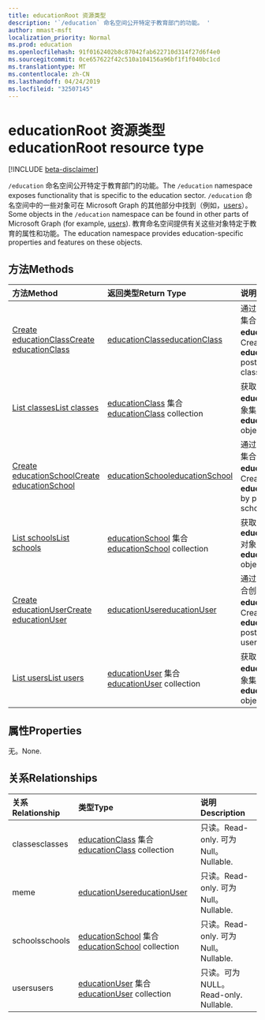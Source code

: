 ```yaml
---
title: educationRoot 资源类型
description: '`/education` 命名空间公开特定于教育部门的功能。 '
author: mmast-msft
localization_priority: Normal
ms.prod: education
ms.openlocfilehash: 91f0162402b8c87042fab622710d314f27d6f4e0
ms.sourcegitcommit: 0ce657622f42c510a104156a96bf1f1f040bc1cd
ms.translationtype: MT
ms.contentlocale: zh-CN
ms.lasthandoff: 04/24/2019
ms.locfileid: "32507145"
---
```

# <a name="educationroot-resource-type"></a><span data-ttu-id="8f952-103">educationRoot 资源类型</span><span class="sxs-lookup"><span data-stu-id="8f952-103">educationRoot resource type</span></span>

[!INCLUDE [beta-disclaimer](../../includes/beta-disclaimer.md)]

<span data-ttu-id="8f952-104">`/education` 命名空间公开特定于教育部门的功能。</span><span class="sxs-lookup"><span data-stu-id="8f952-104">The `/education` namespace exposes functionality that is specific to the education sector.</span></span> <span data-ttu-id="8f952-105">`/education` 命名空间中的一些对象可在 Microsoft Graph 的其他部分中找到（例如，[users](user.md)）。</span><span class="sxs-lookup"><span data-stu-id="8f952-105">Some objects in the `/education` namespace can be found in other parts of Microsoft Graph (for example, [users](user.md)).</span></span> <span data-ttu-id="8f952-106">教育命名空间提供有关这些对象特定于教育的属性和功能。</span><span class="sxs-lookup"><span data-stu-id="8f952-106">The education namespace provides education-specific properties and features on these objects.</span></span>

## <a name="methods"></a><span data-ttu-id="8f952-107">方法</span><span class="sxs-lookup"><span data-stu-id="8f952-107">Methods</span></span>

| <span data-ttu-id="8f952-108">方法</span><span class="sxs-lookup"><span data-stu-id="8f952-108">Method</span></span>           | <span data-ttu-id="8f952-109">返回类型</span><span class="sxs-lookup"><span data-stu-id="8f952-109">Return Type</span></span>    |<span data-ttu-id="8f952-110">说明</span><span class="sxs-lookup"><span data-stu-id="8f952-110">Description</span></span>|
|:---------------|:--------|:----------|
|[<span data-ttu-id="8f952-111">Create educationClass</span><span class="sxs-lookup"><span data-stu-id="8f952-111">Create educationClass</span></span>](../api/educationroot-post-classes.md) |[<span data-ttu-id="8f952-112">educationClass</span><span class="sxs-lookup"><span data-stu-id="8f952-112">educationClass</span></span>](educationclass.md)| <span data-ttu-id="8f952-113">通过发布到 classes 集合创建新的 **educationClass**。</span><span class="sxs-lookup"><span data-stu-id="8f952-113">Create a new **educationClass** by posting to the classes collection.</span></span>|
|[<span data-ttu-id="8f952-114">List classes</span><span class="sxs-lookup"><span data-stu-id="8f952-114">List classes</span></span>](../api/educationroot-list-classes.md) |<span data-ttu-id="8f952-115">[educationClass](educationclass.md) 集合</span><span class="sxs-lookup"><span data-stu-id="8f952-115">[educationClass](educationclass.md) collection</span></span>| <span data-ttu-id="8f952-116">获取 **educationClass** 对象集合。</span><span class="sxs-lookup"><span data-stu-id="8f952-116">Get an **educationClass** object collection.</span></span>|
|[<span data-ttu-id="8f952-117">Create educationSchool</span><span class="sxs-lookup"><span data-stu-id="8f952-117">Create educationSchool</span></span>](../api/educationroot-post-schools.md) |[<span data-ttu-id="8f952-118">educationSchool</span><span class="sxs-lookup"><span data-stu-id="8f952-118">educationSchool</span></span>](educationschool.md)| <span data-ttu-id="8f952-119">通过发布到 schools 集合创建新的 **educationSchool**。</span><span class="sxs-lookup"><span data-stu-id="8f952-119">Create a new **educationSchool** by posting to the schools collection.</span></span>|
|[<span data-ttu-id="8f952-120">List schools</span><span class="sxs-lookup"><span data-stu-id="8f952-120">List schools</span></span>](../api/educationroot-list-schools.md) |<span data-ttu-id="8f952-121">[educationSchool](educationschool.md) 集合</span><span class="sxs-lookup"><span data-stu-id="8f952-121">[educationSchool](educationschool.md) collection</span></span>| <span data-ttu-id="8f952-122">获取 **educationSchool** 对象集合。</span><span class="sxs-lookup"><span data-stu-id="8f952-122">Get an **educationSchool** object collection.</span></span>|
|[<span data-ttu-id="8f952-123">Create educationUser</span><span class="sxs-lookup"><span data-stu-id="8f952-123">Create educationUser</span></span>](../api/educationroot-post-users.md) |[<span data-ttu-id="8f952-124">educationUser</span><span class="sxs-lookup"><span data-stu-id="8f952-124">educationUser</span></span>](educationuser.md)| <span data-ttu-id="8f952-125">通过发布到 users 集合创建新的 **educationUser**。</span><span class="sxs-lookup"><span data-stu-id="8f952-125">Create a new **educationUser** by posting to the users collection.</span></span>|
|[<span data-ttu-id="8f952-126">List users</span><span class="sxs-lookup"><span data-stu-id="8f952-126">List users</span></span>](../api/educationroot-list-users.md) |<span data-ttu-id="8f952-127">[educationUser](educationuser.md) 集合</span><span class="sxs-lookup"><span data-stu-id="8f952-127">[educationUser](educationuser.md) collection</span></span>| <span data-ttu-id="8f952-128">获取 **educationUser** 对象集合。</span><span class="sxs-lookup"><span data-stu-id="8f952-128">Get an **educationUser** object collection.</span></span>|

## <a name="properties"></a><span data-ttu-id="8f952-129">属性</span><span class="sxs-lookup"><span data-stu-id="8f952-129">Properties</span></span>
<span data-ttu-id="8f952-130">无。</span><span class="sxs-lookup"><span data-stu-id="8f952-130">None.</span></span>

## <a name="relationships"></a><span data-ttu-id="8f952-131">关系</span><span class="sxs-lookup"><span data-stu-id="8f952-131">Relationships</span></span>
| <span data-ttu-id="8f952-132">关系</span><span class="sxs-lookup"><span data-stu-id="8f952-132">Relationship</span></span> | <span data-ttu-id="8f952-133">类型</span><span class="sxs-lookup"><span data-stu-id="8f952-133">Type</span></span>   |<span data-ttu-id="8f952-134">说明</span><span class="sxs-lookup"><span data-stu-id="8f952-134">Description</span></span>|
|:---------------|:--------|:----------|
|<span data-ttu-id="8f952-135">classes</span><span class="sxs-lookup"><span data-stu-id="8f952-135">classes</span></span>|<span data-ttu-id="8f952-136">[educationClass](educationclass.md) 集合</span><span class="sxs-lookup"><span data-stu-id="8f952-136">[educationClass](educationclass.md) collection</span></span>| <span data-ttu-id="8f952-137">只读。</span><span class="sxs-lookup"><span data-stu-id="8f952-137">Read-only.</span></span> <span data-ttu-id="8f952-138">可为 Null。</span><span class="sxs-lookup"><span data-stu-id="8f952-138">Nullable.</span></span>|
|<span data-ttu-id="8f952-139">me</span><span class="sxs-lookup"><span data-stu-id="8f952-139">me</span></span>|[<span data-ttu-id="8f952-140">educationUser</span><span class="sxs-lookup"><span data-stu-id="8f952-140">educationUser</span></span>](educationuser.md)| <span data-ttu-id="8f952-141">只读。</span><span class="sxs-lookup"><span data-stu-id="8f952-141">Read-only.</span></span> <span data-ttu-id="8f952-142">可为 Null。</span><span class="sxs-lookup"><span data-stu-id="8f952-142">Nullable.</span></span>|
|<span data-ttu-id="8f952-143">schools</span><span class="sxs-lookup"><span data-stu-id="8f952-143">schools</span></span>|<span data-ttu-id="8f952-144">[educationSchool](educationschool.md) 集合</span><span class="sxs-lookup"><span data-stu-id="8f952-144">[educationSchool](educationschool.md) collection</span></span>| <span data-ttu-id="8f952-145">只读。</span><span class="sxs-lookup"><span data-stu-id="8f952-145">Read-only.</span></span> <span data-ttu-id="8f952-146">可为 Null。</span><span class="sxs-lookup"><span data-stu-id="8f952-146">Nullable.</span></span>|
|<span data-ttu-id="8f952-147">users</span><span class="sxs-lookup"><span data-stu-id="8f952-147">users</span></span>|<span data-ttu-id="8f952-148">[educationUser](educationuser.md) 集合</span><span class="sxs-lookup"><span data-stu-id="8f952-148">[educationUser](educationuser.md) collection</span></span>| <span data-ttu-id="8f952-p105">只读。可为 NULL。</span><span class="sxs-lookup"><span data-stu-id="8f952-p105">Read-only. Nullable.</span></span>|

<!-- uuid: 8fcb5dbc-d5aa-4681-8e31-b001d5168d79
2015-10-25 14:57:30 UTC -->
<!--
{
  "type": "#page.annotation",
  "description": "educationRoot resource",
  "keywords": "",
  "section": "documentation",
  "tocPath": "",
  "suppressions": [
    "Error: /api-reference/beta/resources/educationroot.md:\r\n      Exception processing links.\r\n    System.ArgumentException: Link Definition was null. Link text: !INCLUDE [beta-disclaimer](../../includes/beta-disclaimer.md)\r\n      at ApiDoctor.Validation.DocFile.get_LinkDestinations()\r\n      at ApiDoctor.Validation.DocSet.ValidateLinks(Boolean includeWarnings, String[] relativePathForFiles, IssueLogger issues, Boolean requireFilenameCaseMatch, Boolean printOrphanedFiles)"
  ]
}
-->
